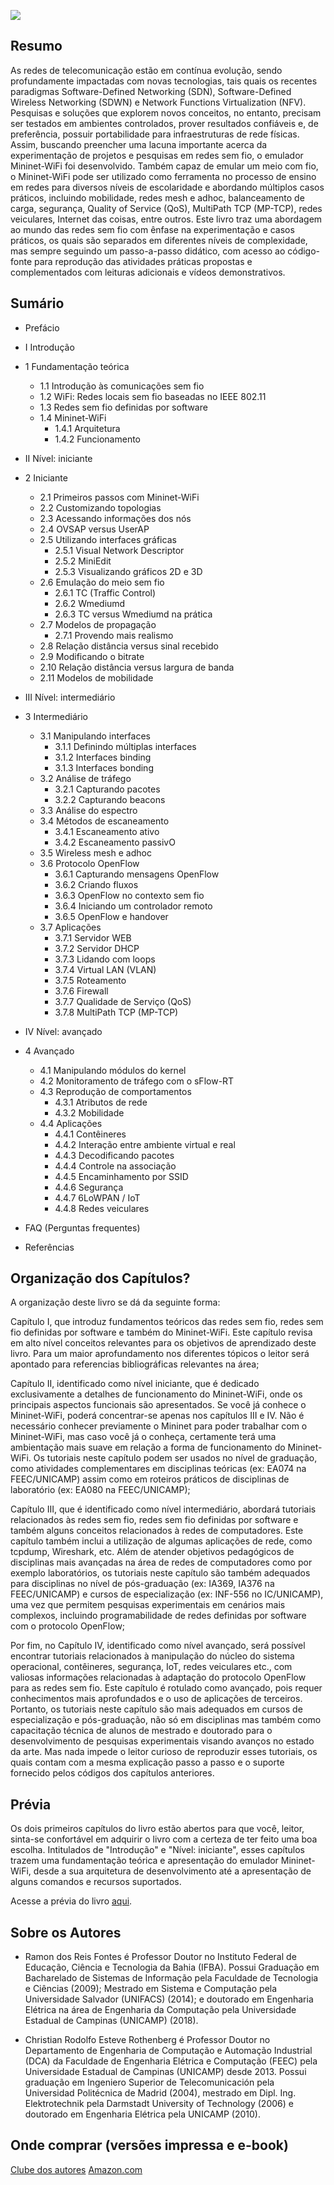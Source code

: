 ![](https://github.com/ramonfontes/mn-wifi-book-pt/blob/master/capa.png)


## Resumo
As redes de telecomunicação estão em contínua evolução, sendo profundamente impactadas com novas tecnologias, tais quais os recentes paradigmas Software-Defined Networking (SDN), Software-Defined Wireless Networking (SDWN) e Network Functions Virtualization (NFV). Pesquisas e soluções que explorem novos conceitos, no entanto, precisam ser testados em ambientes controlados, prover resultados confiáveis e, de preferência, possuir portabilidade para infraestruturas de rede físicas. Assim, buscando preencher uma lacuna importante acerca da experimentação de projetos e pesquisas em redes sem fio, o emulador Mininet-WiFi foi desenvolvido. Também capaz de emular um meio com fio, o Mininet-WiFi pode ser utilizado como ferramenta no processo de ensino em redes para diversos níveis de escolaridade e abordando múltiplos casos práticos, incluindo mobilidade, redes mesh e adhoc, balanceamento de carga, segurança, Quality of Service (QoS), MultiPath TCP (MP-TCP), redes veiculares, Internet das coisas, entre outros. Este livro traz uma abordagem ao mundo das redes sem fio com ênfase na  experimentação e casos práticos, os quais são separados em  diferentes níveis de complexidade, mas sempre seguindo um passo-a-passo didático, com acesso ao código-fonte para reprodução das atividades práticas propostas e complementados com leituras adicionais e vídeos demonstrativos. 


## Sumário
* Prefácio
* I Introdução
* 1 Fundamentação teórica  
    * 1.1 Introdução às comunicações sem fio   
    * 1.2 WiFi: Redes locais sem fio baseadas no IEEE 802.11
    * 1.3 Redes sem fio definidas por software
    * 1.4 Mininet-WiFi
        * 1.4.1 Arquitetura
        * 1.4.2 Funcionamento 

* II Nível: iniciante
* 2 Iniciante
    * 2.1 Primeiros passos com Mininet-WiFi
    * 2.2 Customizando topologias
    * 2.3 Acessando informações dos nós
    * 2.4 OVSAP versus UserAP
    * 2.5 Utilizando interfaces gráficas
        * 2.5.1 Visual Network Descriptor
        * 2.5.2 MiniEdit
        * 2.5.3  Visualizando gráficos 2D e 3D
    * 2.6 Emulação do meio sem fio
        * 2.6.1 TC (Traffic Control)
        * 2.6.2 Wmediumd
        * 2.6.3  TC versus Wmediumd na prática
    * 2.7 Modelos de propagação 
        * 2.7.1 Provendo mais realismo
    * 2.8 Relação distância versus sinal recebido
    * 2.9 Modificando o bitrate
    * 2.10 Relação distância versus largura de banda
    * 2.11 Modelos de mobilidade

* III Nível: intermediário
* 3 Intermediário
    * 3.1 Manipulando interfaces 
        * 3.1.1 Definindo múltiplas interfaces
        * 3.1.2 Interfaces binding 
        * 3.1.3 Interfaces bonding
    * 3.2 Análise de tráfego 
        * 3.2.1 Capturando pacotes
        * 3.2.2 Capturando beacons
    * 3.3 Análise do espectro
    * 3.4 Métodos de escaneamento
        * 3.4.1 Escaneamento ativo
        * 3.4.2 Escaneamento passivO
    * 3.5 Wireless mesh e adhoc
    * 3.6 Protocolo OpenFlow
        * 3.6.1 Capturando mensagens OpenFlow
        * 3.6.2 Criando fluxos
        * 3.6.3 OpenFlow no contexto sem fio
        * 3.6.4 Iniciando um controlador remoto
        * 3.6.5 OpenFlow e handover
    * 3.7 Aplicações
        * 3.7.1 Servidor WEB
        * 3.7.2 Servidor DHCP
        * 3.7.3 Lidando com loops
        * 3.7.4 Virtual LAN (VLAN)
        * 3.7.5 Roteamento
        * 3.7.6 Firewall
        * 3.7.7 Qualidade de Serviço (QoS)
        * 3.7.8 MultiPath TCP (MP-TCP)

* IV Nível: avançado
* 4 Avançado
    * 4.1 Manipulando módulos do kernel
    * 4.2 Monitoramento de tráfego com o sFlow-RT
    * 4.3 Reprodução de comportamentos
        * 4.3.1 Atributos de rede
        * 4.3.2 Mobilidade
    * 4.4 Aplicações
        * 4.4.1 Contêineres
        * 4.4.2 Interação entre ambiente virtual e real
        * 4.4.3 Decodificando pacotes
        * 4.4.4 Controle na associação
        * 4.4.5 Encaminhamento por SSID
        * 4.4.6 Segurança
        * 4.4.7 6LoWPAN / IoT
        * 4.4.8 Redes veiculares
* FAQ (Perguntas frequentes)
* Referências

## Organização dos Capítulos?

A organização deste livro se dá da seguinte forma:

Capítulo I, que introduz fundamentos teóricos das redes sem fio, redes sem fio definidas por software e também do Mininet-WiFi. Este capítulo revisa em alto nível conceitos relevantes para os objetivos de aprendizado deste livro. Para um maior aprofundamento nos diferentes tópicos o leitor será apontado para referencias bibliográficas relevantes na área;

Capítulo II, identificado como nível iniciante, que é dedicado exclusivamente a detalhes de funcionamento do Mininet-WiFi, onde os principais aspectos funcionais são apresentados. Se você já conhece o Mininet-WiFi, poderá concentrar-se apenas nos capítulos III e IV. Não é necessário conhecer previamente o Mininet para poder trabalhar com o Mininet-WiFi, mas caso você já o conheça,  certamente terá uma ambientação mais suave em relação a forma de funcionamento do Mininet-WiFi. Os tutoriais neste capítulo podem ser usados no nível de graduação, como atividades complementares em disciplinas teóricas (ex: EA074 na FEEC/UNICAMP)  assim como em roteiros práticos de disciplinas de laboratório (ex: EA080 na FEEC/UNICAMP); 

Capítulo III, que é identificado como nível intermediário, abordará tutoriais relacionados às redes sem fio, redes sem fio definidas por software e também alguns conceitos relacionados à redes de computadores. Este capítulo também inclui a utilização de algumas aplicações de rede, como tcpdump, Wireshark, etc.  Além de atender objetivos pedagógicos de disciplinas mais avançadas na área de redes de computadores como por exemplo laboratórios, os tutoriais neste capítulo são também adequados para disciplinas no nível de pós-graduação (ex: IA369, IA376 na FEEC/UNICAMP) e cursos de especialização (ex: INF-556 no IC/UNICAMP), uma vez que  permitem pesquisas experimentais em cenários mais complexos, incluindo programabilidade de redes definidas por software com o protocolo OpenFlow; 

Por fim, no Capítulo IV, identificado como nível avançado, será possível encontrar tutoriais relacionados à manipulação do núcleo do sistema operacional, contêineres, segurança, IoT, redes veiculares etc., com valiosas informações relacionadas à adaptação do protocolo OpenFlow para as redes sem fio. Este capítulo é rotulado como avançado, pois requer conhecimentos mais aprofundados e o uso de aplicações de terceiros. Portanto, os tutoriais neste capítulo são mais adequados em cursos de especialização e pós-graduação, não só em disciplinas mas também como capacitação técnica de alunos de mestrado e doutorado para o desenvolvimento de pesquisas experimentais visando avanços no estado da arte.  Mas nada impede o leitor curioso de reproduzir esses tutoriais, os quais contam com a mesma explicação passo a passo e o suporte fornecido pelos códigos dos capítulos anteriores.

## Prévia
Os dois primeiros capítulos do livro estão abertos para que você, leitor, sinta-se confortável em adquirir o livro com a certeza de ter feito uma boa escolha. Intitulados de "Introdução" e "Nível: iniciante", esses capítulos trazem uma fundamentação teórica e apresentação do emulador Mininet-WiFi, desde a sua arquitetura de desenvolvimento até a apresentação de alguns comandos e recursos suportados.

Acesse a prévia do livro [aqui](https://github.com/ramonfontes/mn-wifi-book-pt/blob/master/preview-book.pdf).   
 
## Sobre os Autores 
 
- Ramon dos Reis Fontes é Professor Doutor no Instituto Federal de Educação, Ciência e Tecnologia da Bahia (IFBA). Possui Graduação em Bacharelado de Sistemas de Informação pela Faculdade de Tecnologia e Ciências (2009); Mestrado em Sistema e Computação pela Universidade Salvador (UNIFACS) (2014); e doutorado em Engenharia Elétrica na área de Engenharia da Computação pela Universidade Estadual de Campinas (UNICAMP) (2018).   


- Christian Rodolfo Esteve Rothenberg é Professor Doutor no Departamento de Engenharia de Computação e Automação Industrial (DCA) da  Faculdade de Engenharia Elétrica e
Computação (FEEC) pela Universidade Estadual de Campinas (UNICAMP) desde 2013. Possui graduação em Ingeniero Superior de Telecomunicación pela Universidad Politécnica de Madrid (2004), mestrado em Dipl. Ing. Elektrotechnik pela Darmstadt University of Technology (2006) e doutorado em Engenharia Elétrica pela UNICAMP (2010).  

## Onde comprar (versões impressa e e-book)

[Clube dos autores](https://www.clubedeautores.com.br/livro/emulando-redes-sem-fio-com-mininet-wifi#.XKzn1XVKgqo)
[Amazon.com](https://www.amazon.com/s?k=mininet-wifi&__mk_pt_BR=%C3%85M%C3%85%C5%BD%C3%95%C3%91&ref=nb_sb_noss)
